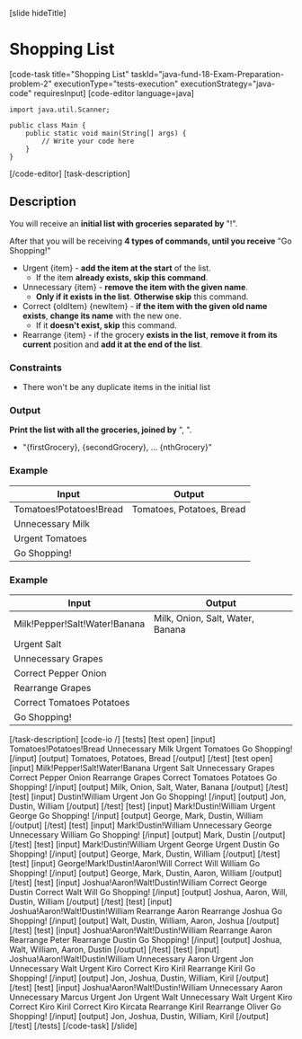 
[slide hideTitle]
# Shopping List
[code-task title="Shopping List" taskId="java-fund-18-Exam-Preparation-problem-2" executionType="tests-execution" executionStrategy="java-code" requiresInput]
[code-editor language=java]
```
import java.util.Scanner;

public class Main {
    public static void main(String[] args) {
        // Write your code here
    }
}
```
[/code-editor]
[task-description]
## Description
You will receive an **initial list with groceries separated by** "!".

After that you will be receiving **4 types of commands, until you receive** "Go Shopping!"
- Urgent \{item\} - **add the item at the start** of the list. 
    - If the item **already exists, skip this command**.
- Unnecessary \{item\} - **remove the item with the given name**. 
    - **Only if it exists in the list**. **Otherwise skip** this command.
- Correct \{oldItem\} \{newItem\} - **if the item with the given old name exists**, **change its name** with the new one. 
    - If it **doesn't exist, skip** this command.
- Rearrange \{item\} - if the grocery **exists in the list**, **remove it from its current** position and **add it at the end of the list**.

### Constraints
- There won't be any duplicate items in the initial list

### Output
**Print the list with all the groceries, joined by** ", ".
- "\{firstGrocery\}, \{secondGrocery\}, … \{nthGrocery\}"

### Example
| **Input** | **Output** |
| --- | --- |
| Tomatoes!Potatoes!Bread | Tomatoes, Potatoes, Bread |
| Unnecessary Milk | |
| Urgent Tomatoes | |
| Go Shopping! | |

### Example
| **Input** | **Output** |
| --- | --- |
| Milk!Pepper!Salt!Water!Banana | Milk, Onion, Salt, Water, Banana |
| Urgent Salt | |
| Unnecessary Grapes  | |
| Correct Pepper Onion | |
| Rearrange Grapes | |
| Correct Tomatoes Potatoes | |
| Go Shopping! | |

[/task-description]
[code-io /]
[tests]
[test open]
[input]
Tomatoes!Potatoes!Bread
Unnecessary Milk
Urgent Tomatoes
Go Shopping!
[/input]
[output]
Tomatoes, Potatoes, Bread
[/output]
[/test]
[test open]
[input]
Milk!Pepper!Salt!Water!Banana
Urgent Salt
Unnecessary Grapes 
Correct Pepper Onion
Rearrange Grapes
Correct Tomatoes Potatoes
Go Shopping!
[/input]
[output]
Milk, Onion, Salt, Water, Banana
[/output]
[/test]
[test]
[input]
Dustin!William
Urgent Jon
Go Shopping!
[/input]
[output]
Jon, Dustin, William
[/output]
[/test]
[test]
[input]
Mark!Dustin!William
Urgent George
Go Shopping!
[/input]
[output]
George, Mark, Dustin, William
[/output]
[/test]
[test]
[input]
Mark!Dustin!William
Unnecessary George
Unnecessary William
Go Shopping!
[/input]
[output]
Mark, Dustin
[/output]
[/test]
[test]
[input]
Mark!Dustin!William
Urgent George
Urgent Dustin
Go Shopping!
[/input]
[output]
George, Mark, Dustin, William
[/output]
[/test]
[test]
[input]
George!Mark!Dustin!Aaron!Will
Correct Will William
Go Shopping!
[/input]
[output]
George, Mark, Dustin, Aaron, William
[/output]
[/test]
[test]
[input]
Joshua!Aaron!Walt!Dustin!William
Correct George Dustin
Correct Walt Will
Go Shopping!
[/input]
[output]
Joshua, Aaron, Will, Dustin, William
[/output]
[/test]
[test]
[input]
Joshua!Aaron!Walt!Dustin!William
Rearrange Aaron
Rearrange Joshua
Go Shopping!
[/input]
[output]
Walt, Dustin, William, Aaron, Joshua
[/output]
[/test]
[test]
[input]
Joshua!Aaron!Walt!Dustin!William
Rearrange Aaron
Rearrange Peter
Rearrange Dustin
Go Shopping!
[/input]
[output]
Joshua, Walt, William, Aaron, Dustin
[/output]
[/test]
[test]
[input]
Joshua!Aaron!Walt!Dustin!William
Unnecessary Aaron
Urgent Jon
Unnecessary Walt
Urgent Kiro
Correct Kiro Kiril
Rearrange Kiril
Go Shopping!
[/input]
[output]
Jon, Joshua, Dustin, William, Kiril
[/output]
[/test]
[test]
[input]
Joshua!Aaron!Walt!Dustin!William
Unnecessary Aaron
Unnecessary Marcus
Urgent Jon
Urgent Walt
Unnecessary Walt
Urgent Kiro
Correct Kiro Kiril
Correct Kiro Kircata
Rearrange Kiril
Rearrange Oliver
Go Shopping!
[/input]
[output]
Jon, Joshua, Dustin, William, Kiril
[/output]
[/test]
[/tests]
[/code-task]
[/slide]